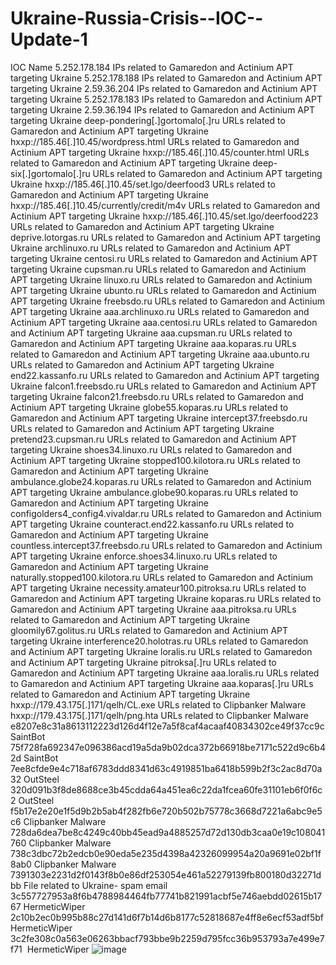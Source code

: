 # Ukraine-Russia-Crisis--IOC--Update-1


IOC	Name
5.252.178.184	IPs related to Gamaredon and Actinium APT targeting Ukraine
5.252.178.188	IPs related to Gamaredon and Actinium APT targeting Ukraine
2.59.36.204	IPs related to Gamaredon and Actinium APT targeting Ukraine
5.252.178.183	IPs related to Gamaredon and Actinium APT targeting Ukraine
2.59.36.194	IPs related to Gamaredon and Actinium APT targeting Ukraine
deep-pondering[.]gortomalo[.]ru	URLs related to Gamaredon and Actinium APT targeting Ukraine
hxxp://185.46[.]10.45/wordpress.html	URLs related to Gamaredon and Actinium APT targeting Ukraine
hxxp://185.46[.]10.45/counter.html	URLs related to Gamaredon and Actinium APT targeting Ukraine
deep-six[.]gortomalo[.]ru	URLs related to Gamaredon and Actinium APT targeting Ukraine
hxxp://185.46[.]10.45/set.lgo/deerfood3	URLs related to Gamaredon and Actinium APT targeting Ukraine
hxxp://185.46[.]10.45/currently/credit/m4v	URLs related to Gamaredon and Actinium APT targeting Ukraine
hxxp://185.46[.]10.45/set.lgo/deerfood223	URLs related to Gamaredon and Actinium APT targeting Ukraine
deprive.lotorgas.ru	URLs related to Gamaredon and Actinium APT targeting Ukraine
archlinuxo.ru	URLs related to Gamaredon and Actinium APT targeting Ukraine
centosi.ru	URLs related to Gamaredon and Actinium APT targeting Ukraine
cupsman.ru	URLs related to Gamaredon and Actinium APT targeting Ukraine
linuxo.ru	URLs related to Gamaredon and Actinium APT targeting Ukraine
ubunto.ru	URLs related to Gamaredon and Actinium APT targeting Ukraine
freebsdo.ru	URLs related to Gamaredon and Actinium APT targeting Ukraine
aaa.archlinuxo.ru	URLs related to Gamaredon and Actinium APT targeting Ukraine
aaa.centosi.ru	URLs related to Gamaredon and Actinium APT targeting Ukraine
aaa.cupsman.ru	URLs related to Gamaredon and Actinium APT targeting Ukraine
aaa.koparas.ru	URLs related to Gamaredon and Actinium APT targeting Ukraine
aaa.ubunto.ru	URLs related to Gamaredon and Actinium APT targeting Ukraine
end22.kassanfo.ru	URLs related to Gamaredon and Actinium APT targeting Ukraine
falcon1.freebsdo.ru	URLs related to Gamaredon and Actinium APT targeting Ukraine
falcon21.freebsdo.ru	URLs related to Gamaredon and Actinium APT targeting Ukraine
globe55.koparas.ru	URLs related to Gamaredon and Actinium APT targeting Ukraine
intercept37.freebsdo.ru	URLs related to Gamaredon and Actinium APT targeting Ukraine
pretend23.cupsman.ru	URLs related to Gamaredon and Actinium APT targeting Ukraine
shoes34.linuxo.ru	URLs related to Gamaredon and Actinium APT targeting Ukraine
stopped100.kilotora.ru	URLs related to Gamaredon and Actinium APT targeting Ukraine
ambulance.globe24.koparas.ru	URLs related to Gamaredon and Actinium APT targeting Ukraine
ambulance.globe90.koparas.ru	URLs related to Gamaredon and Actinium APT targeting Ukraine
configolders4_config4.vivaldar.ru	URLs related to Gamaredon and Actinium APT targeting Ukraine
counteract.end22.kassanfo.ru	URLs related to Gamaredon and Actinium APT targeting Ukraine
countless.intercept37.freebsdo.ru	URLs related to Gamaredon and Actinium APT targeting Ukraine
enforce.shoes34.linuxo.ru	URLs related to Gamaredon and Actinium APT targeting Ukraine
naturally.stopped100.kilotora.ru	URLs related to Gamaredon and Actinium APT targeting Ukraine
necessity.amateur100.pitroksa.ru	URLs related to Gamaredon and Actinium APT targeting Ukraine
koparas.ru	URLs related to Gamaredon and Actinium APT targeting Ukraine
aaa.pitroksa.ru	URLs related to Gamaredon and Actinium APT targeting Ukraine
gloomily67.golitus.ru	URLs related to Gamaredon and Actinium APT targeting Ukraine
interference20.holotras.ru	URLs related to Gamaredon and Actinium APT targeting Ukraine
loralis.ru 	URLs related to Gamaredon and Actinium APT targeting Ukraine
pitroksa[.]ru	URLs related to Gamaredon and Actinium APT targeting Ukraine
aaa.loralis.ru	URLs related to Gamaredon and Actinium APT targeting Ukraine
aaa.koparas[.]ru	URLs related to Gamaredon and Actinium APT targeting Ukraine
hxxp://179.43.175[.]171/qelh/CL.exe	URLs related to Clipbanker Malware
hxxp://179.43.175[.]171/qelh/png.hta	URLs related to Clipbanker Malware
e8207e8c31a8613112223d126d4f12e7a5f8caf4acaaf40834302ce49f37cc9c	SaintBot
75f728fa692347e096386acd19a5da9b02dca372b66918be7171c522d9c6b42d	SaintBot
7ee8cfde9e4c718af6783ddd8341d63c4919851ba6418b599b2f3c2ac8d70a32	OutSteel
320d091b3f8de8688ce3b45cdda64a451ea6c22da1fcea60fe31101eb6f0f6c2	OutSteel
f5b17e2e20e1f5d9b2b5ab4f282fb6e720b502b75778c3668d7221a6abc9e5c6	Clipbanker Malware
728da6dea7be8c4249c40bb45ead9a4885257d72d130db3caa0e19c108041760	Clipbanker Malware
738c3dbc72b2edcb0e90eda5e235d4398a42326099954a20a9691e02bf1f8ab0	Clipbanker Malware
7391303e2231d2f0143f8b0e86df253054e461a52279139fb800180d32271dbb	File related to Ukraine- spam email
3c557727953a8f6b4788984464fb77741b821991acbf5e746aebdd02615b1767	HermeticWiper
2c10b2ec0b995b88c27d141d6f7b14d6b8177c52818687e4ff8e6ecf53adf5bf	HermeticWiper
3c2fe308c0a563e06263bbacf793bbe9b2259d795fcc36b953793a7e499e7f71 	HermeticWiper
![image](https://user-images.githubusercontent.com/96286343/157257232-05505f46-4872-47d9-b16f-aca3f35c655b.png)


